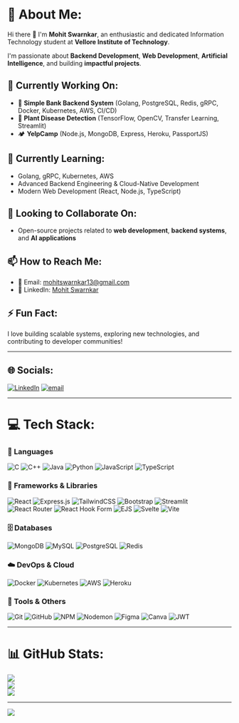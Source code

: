 # 💫 About Me:
Hi there 👋 I'm **Mohit Swarnkar**, an enthusiastic and dedicated Information Technology student at **Vellore Institute of Technology**.

I'm passionate about **Backend Development**, **Web Development**, **Artificial Intelligence**, and building **impactful projects**.

## 🔭 Currently Working On:
- 🏦 **Simple Bank Backend System** (Golang, PostgreSQL, Redis, gRPC, Docker, Kubernetes, AWS, CI/CD)  
- 🌿 **Plant Disease Detection** (TensorFlow, OpenCV, Transfer Learning, Streamlit)  
- 🏕️ **YelpCamp** (Node.js, MongoDB, Express, Heroku, PassportJS)

## 🌱 Currently Learning:
- Golang, gRPC, Kubernetes, AWS  
- Advanced Backend Engineering & Cloud-Native Development  
- Modern Web Development (React, Node.js, TypeScript)

## 👯 Looking to Collaborate On:
- Open-source projects related to **web development**, **backend systems**, and **AI applications**

## 📫 How to Reach Me:
- 📧 Email: [mohitswarnkar13@gmail.com](mailto:mohitswarnkar13@gmail.com)  
- 💼 LinkedIn: [Mohit Swarnkar](https://linkedin.com/in/mohit-swarnkar-140a1a28a)

## ⚡ Fun Fact:
I love building scalable systems, exploring new technologies, and contributing to developer communities!

---

## 🌐 Socials:
[![LinkedIn](https://img.shields.io/badge/LinkedIn-%230077B5.svg?logo=linkedin&logoColor=white)](https://linkedin.com/in/mohit-swarnkar-140a1a28a) 
[![email](https://img.shields.io/badge/Email-D14836?logo=gmail&logoColor=white)](mailto:mohitswarnkar13@gmail.com) 

---

# 💻 Tech Stack:

### 🧠 Languages
![C](https://img.shields.io/badge/c-%2300599C.svg?style=flat&logo=c&logoColor=white) 
![C++](https://img.shields.io/badge/c++-%2300599C.svg?style=flat&logo=c%2B%2B&logoColor=white) 
![Java](https://img.shields.io/badge/java-%23ED8B00.svg?style=flat&logo=openjdk&logoColor=white) 
![Python](https://img.shields.io/badge/python-3670A0?style=flat&logo=python&logoColor=ffdd54) 
![JavaScript](https://img.shields.io/badge/javascript-%23323330.svg?style=flat&logo=javascript&logoColor=%23F7DF1E) 
![TypeScript](https://img.shields.io/badge/typescript-%23007ACC.svg?style=flat&logo=typescript&logoColor=white) 

### 🧩 Frameworks & Libraries
![React](https://img.shields.io/badge/react-%2320232a.svg?style=flat&logo=react&logoColor=%2361DAFB) 
![Express.js](https://img.shields.io/badge/express.js-%23404d59.svg?style=flat&logo=express&logoColor=%2361DAFB) 
![TailwindCSS](https://img.shields.io/badge/tailwindcss-%2338B2AC.svg?style=flat&logo=tailwind-css&logoColor=white) 
![Bootstrap](https://img.shields.io/badge/bootstrap-%238511FA.svg?style=flat&logo=bootstrap&logoColor=white) 
![Streamlit](https://img.shields.io/badge/Streamlit-%23FE4B4B.svg?style=flat&logo=streamlit&logoColor=white) 
![React Router](https://img.shields.io/badge/React_Router-CA4245?style=flat&logo=react-router&logoColor=white) 
![React Hook Form](https://img.shields.io/badge/React%20Hook%20Form-%23EC5990.svg?style=flat&logo=reacthookform&logoColor=white) 
![EJS](https://img.shields.io/badge/ejs-%23B4CA65.svg?style=flat&logo=ejs&logoColor=black) 
![Svelte](https://img.shields.io/badge/svelte-%23f1413d.svg?style=flat&logo=svelte&logoColor=white) 
![Vite](https://img.shields.io/badge/vite-%23646CFF.svg?style=flat&logo=vite&logoColor=white) 

### 🗄️ Databases
![MongoDB](https://img.shields.io/badge/MongoDB-%234ea94b.svg?style=flat&logo=mongodb&logoColor=white) 
![MySQL](https://img.shields.io/badge/mysql-4479A1.svg?style=flat&logo=mysql&logoColor=white) 
![PostgreSQL](https://img.shields.io/badge/postgres-%23316192.svg?style=flat&logo=postgresql&logoColor=white) 
![Redis](https://img.shields.io/badge/redis-%23DD0031.svg?style=flat&logo=redis&logoColor=white)

### ☁️ DevOps & Cloud
![Docker](https://img.shields.io/badge/docker-%230db7ed.svg?style=flat&logo=docker&logoColor=white) 
![Kubernetes](https://img.shields.io/badge/kubernetes-%23326ce5.svg?style=flat&logo=kubernetes&logoColor=white) 
![AWS](https://img.shields.io/badge/AWS-%23FF9900.svg?style=flat&logo=amazon-aws&logoColor=white) 
![Heroku](https://img.shields.io/badge/heroku-%23430098.svg?style=flat&logo=heroku&logoColor=white) 

### 🔧 Tools & Others
![Git](https://img.shields.io/badge/git-%23F05033.svg?style=flat&logo=git&logoColor=white) 
![GitHub](https://img.shields.io/badge/github-%23121011.svg?style=flat&logo=github&logoColor=white) 
![NPM](https://img.shields.io/badge/NPM-%23CB3837.svg?style=flat&logo=npm&logoColor=white) 
![Nodemon](https://img.shields.io/badge/NODEMON-%23323330.svg?style=flat&logo=nodemon&logoColor=%BBDEAD) 
![Figma](https://img.shields.io/badge/figma-%23F24E1E.svg?style=flat&logo=figma&logoColor=white) 
![Canva](https://img.shields.io/badge/Canva-%2300C4CC.svg?style=flat&logo=Canva&logoColor=white) 
![JWT](https://img.shields.io/badge/JWT-black?style=flat&logo=JSON%20web%20tokens)

---

# 📊 GitHub Stats:
![](https://github-readme-stats.vercel.app/api?username=Mohit25022005&theme=dark&hide_border=false&include_all_commits=false&count_private=false)<br/>
![](https://nirzak-streak-stats.vercel.app/?user=Mohit25022005&theme=dark&hide_border=false)<br/>
![](https://github-readme-stats.vercel.app/api/top-langs/?username=Mohit25022005&theme=dark&hide_border=false&include_all_commits=false&count_private=false&layout=compact)

---

[![](https://visitcount.itsvg.in/api?id=Mohit25022005&icon=0&color=0)](https://visitcount.itsvg.in)

<!-- Proudly created with GPRM ( https://gprm.itsvg.in ) -->
